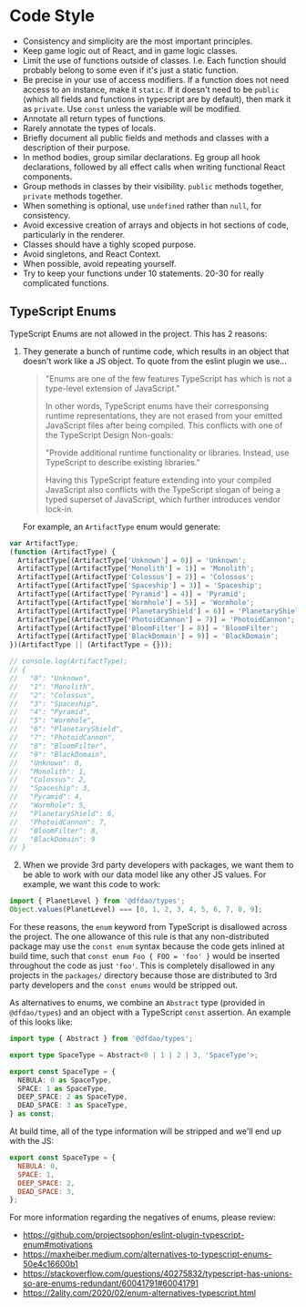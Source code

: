 # Code Style

- Consistency and simplicity are the most important principles.
- Keep game logic out of React, and in game logic classes.
- Limit the use of functions outside of classes. I.e. Each function should probably belong to some
  even if it's just a static function.
- Be precise in your use of access modifiers. If a function does not need access to an instance,
  make it `static`. If it doesn't need to be `public` (which all fields and functions in typescript
  are by default), then mark it as `private`. Use `const` unless the variable will be modified.
- Annotate all return types of functions.
- Rarely annotate the types of locals.
- Briefly document all public fields and methods and classes with a description of their purpose.
- In method bodies, group similar declarations. Eg group all hook declarations, followed by all
  effect calls when writing functional React components.
- Group methods in classes by their visibility. `public` methods together, `private` methods together.
- When something is optional, use `undefined` rather than `null`, for consistency.
- Avoid excessive creation of arrays and objects in hot sections of code, particularly in the renderer.
- Classes should have a tighly scoped purpose.
- Avoid singletons, and React Context.
- When possible, avoid repeating yourself.
- Try to keep your functions under 10 statements. 20-30 for really complicated functions.

## TypeScript Enums

TypeScript Enums are not allowed in the project. This has 2 reasons:

1. They generate a bunch of runtime code, which results in an object that doesn't work like a JS object. To quote from the eslint plugin we use...

   > "Enums are one of the few features TypeScript has which is not a type-level extension of JavaScript."
   >
   > In other words, TypeScript enums have their corresponsing runtime representations, they are not erased from your emitted JavaScript files after being compiled. This conflicts with one of the TypeScript Design Non-goals:
   >
   > "Provide additional runtime functionality or libraries. Instead, use TypeScript to describe existing libraries."
   >
   > Having this TypeScript feature extending into your compiled JavaScript also conflicts with the TypeScript slogan of being a typed superset of JavaScript, which further introduces vendor lock-in.

   For example, an `ArtifactType` enum would generate:

```js
var ArtifactType;
(function (ArtifactType) {
  ArtifactType[(ArtifactType['Unknown'] = 0)] = 'Unknown';
  ArtifactType[(ArtifactType['Monolith'] = 1)] = 'Monolith';
  ArtifactType[(ArtifactType['Colossus'] = 2)] = 'Colossus';
  ArtifactType[(ArtifactType['Spaceship'] = 3)] = 'Spaceship';
  ArtifactType[(ArtifactType['Pyramid'] = 4)] = 'Pyramid';
  ArtifactType[(ArtifactType['Wormhole'] = 5)] = 'Wormhole';
  ArtifactType[(ArtifactType['PlanetaryShield'] = 6)] = 'PlanetaryShield';
  ArtifactType[(ArtifactType['PhotoidCannon'] = 7)] = 'PhotoidCannon';
  ArtifactType[(ArtifactType['BloomFilter'] = 8)] = 'BloomFilter';
  ArtifactType[(ArtifactType['BlackDomain'] = 9)] = 'BlackDomain';
})(ArtifactType || (ArtifactType = {}));

// console.log(ArtifactType);
// {
//   "0": "Unknown",
//   "1": "Monolith",
//   "2": "Colossus",
//   "3": "Spaceship",
//   "4": "Pyramid",
//   "5": "Wormhole",
//   "6": "PlanetaryShield",
//   "7": "PhotoidCannon",
//   "8": "BloomFilter",
//   "9": "BlackDomain",
//   "Unknown": 0,
//   "Monolith": 1,
//   "Colossus": 2,
//   "Spaceship": 3,
//   "Pyramid": 4,
//   "Wormhole": 5,
//   "PlanetaryShield": 6,
//   "PhotoidCannon": 7,
//   "BloomFilter": 8,
//   "BlackDomain": 9
// }
```

2. When we provide 3rd party developers with packages, we want them to be able to work with our data model like any other JS values. For example, we want this code to work:

```js
import { PlanetLevel } from '@dfdao/types';
Object.values(PlanetLevel) === [0, 1, 2, 3, 4, 5, 6, 7, 8, 9];
```

For these reasons, the `enum` keyword from TypeScript is disallowed across the project. The one allowance of this rule is that any non-distributed package may use the `const enum` syntax because the code gets inlined at build time, such that `const enum Foo { FOO = 'foo' }` would be inserted throughout the code as just `'foo'`. This is completely disallowed in any projects in the `packages/` directory because those are distributed to 3rd party developers and the `const enums` would be stripped out.

As alternatives to enums, we combine an `Abstract` type (provided in `@dfdao/types`) and an object with a TypeScript `const` assertion. An example of this looks like:

```ts
import type { Abstract } from '@dfdao/types';

export type SpaceType = Abstract<0 | 1 | 2 | 3, 'SpaceType'>;

export const SpaceType = {
  NEBULA: 0 as SpaceType,
  SPACE: 1 as SpaceType,
  DEEP_SPACE: 2 as SpaceType,
  DEAD_SPACE: 3 as SpaceType,
} as const;
```

At build time, all of the type information will be stripped and we'll end up with the JS:

```js
export const SpaceType = {
  NEBULA: 0,
  SPACE: 1,
  DEEP_SPACE: 2,
  DEAD_SPACE: 3,
};
```

For more information regarding the negatives of enums, please review:

- https://github.com/projectsophon/eslint-plugin-typescript-enum#motivations
- https://maxheiber.medium.com/alternatives-to-typescript-enums-50e4c16600b1
- https://stackoverflow.com/questions/40275832/typescript-has-unions-so-are-enums-redundant/60041791#60041791
- https://2ality.com/2020/02/enum-alternatives-typescript.html
